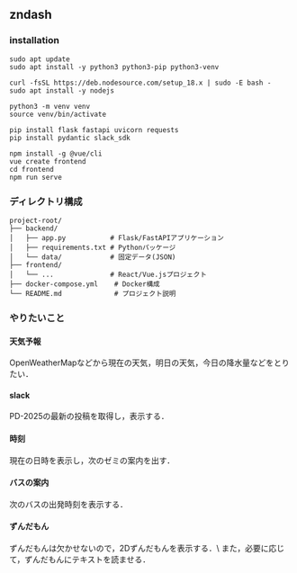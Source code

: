 ## zndash

### installation
```
sudo apt update
sudo apt install -y python3 python3-pip python3-venv
```

```
curl -fsSL https://deb.nodesource.com/setup_18.x | sudo -E bash -
sudo apt install -y nodejs
```

```
python3 -m venv venv
source venv/bin/activate
```

```
pip install flask fastapi uvicorn requests
pip install pydantic slack_sdk
```

```
npm install -g @vue/cli
vue create frontend
cd frontend
npm run serve
```

### ディレクトリ構成
```
project-root/
├── backend/
│   ├── app.py           # Flask/FastAPIアプリケーション
│   ├── requirements.txt # Pythonパッケージ
│   └── data/            # 固定データ(JSON)
├── frontend/
│   └── ...              # React/Vue.jsプロジェクト
├── docker-compose.yml    # Docker構成
└── README.md             # プロジェクト説明
```

### やりたいこと
#### 天気予報
OpenWeatherMapなどから現在の天気，明日の天気，今日の降水量などをとりたい．

#### slack
PD-2025の最新の投稿を取得し，表示する．

#### 時刻
現在の日時を表示し，次のゼミの案内を出す．

#### バスの案内
次のバスの出発時刻を表示する．

#### ずんだもん
ずんだもんは欠かせないので，2Dずんだもんを表示する．\\
また，必要に応じて，ずんだもんにテキストを読ませる．

